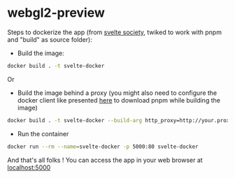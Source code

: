 # webgl2-preview

Steps to dockerize the app (from [svelte society](https://sveltesociety.dev/recipes/publishing-and-deploying/dockerize-a-svelte-app), twiked to work with pnpm and "build" as source folder):

- Build the image:

```bash
docker build . -t svelte-docker
```

Or

- Build the image behind a proxy (you might also need to configure the docker client like presented [here](https://docs.docker.com/network/proxy/) to download pnpm while building the image)

```bash
docker build . -t svelte-docker --build-arg http_proxy=http://your.proxy:3128 --build-arg https_proxy=http://your.proxy:3128
```


- Run the container

```bash
docker run --rm --name=svelte-docker -p 5000:80 svelte-docker
```

And that's all folks ! You can access the app in your web browser at [localhost:5000](http://localhost:5000)
